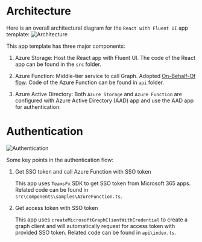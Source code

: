 # Architecture

Here is an overall architectural diagram for the `React with Fluent UI` app template:
![Architecture](https://github.com/OfficeDev/TeamsFx/assets/63089166/a73b8b48-1411-4b09-bd74-ffbc8974f675)

This app template has three major components:

1. Azure Storage: Host the React app with Fluent UI. The code of the React app can be found in the `src` folder.

2. Azure Function: Middle-tier service to call Graph. Adopted [On-Behalf-Of flow](https://learn.microsoft.com/en-us/azure/active-directory/develop/v2-oauth2-on-behalf-of-flow). Code of the Azure Function can be found in `api` folder.

3. Azure Active Directory: Both `Azure Storage` and `Azure Function` are configured with Azure Active Directory (AAD) app and use the AAD app for authentication.

# Authentication
![Authentication](https://github.com/OfficeDev/TeamsFx/assets/63089166/49781751-0910-42d9-b218-9de2a7495ddb)

Some key points in the authentication flow:
1. Get SSO token and call Azure Function with SSO token

    This app uses `TeamsFx` SDK to get SSO token from Microsoft 365 apps. Related code can be found in `src\components\samples\AzureFunction.ts`.
2. Get access token with SSO token

    This app uses `createMicrosoftGraphClientWithCredential` to create a graph client and will automatically request for access token with provided SSO token. Related code can be found in `api\index.ts`.